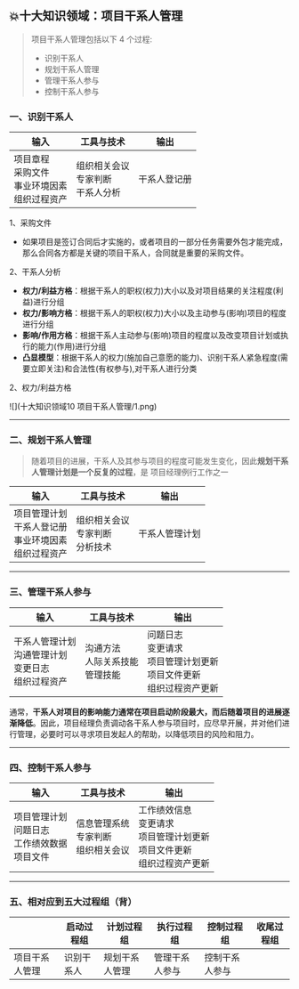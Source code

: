 ## 💥十大知识领域：项目干系人管理

> 项目干系人管理包括以下 4 个过程:
>
> * 识别干系人
> * 规划干系人管理
> * 管理干系人参与
> * 控制干系人参与

### 一、识别干系人

| 输入                                                    | 工具与技术                               | 输出         |
| ------------------------------------------------------- | ---------------------------------------- | ------------ |
| 项目章程<br/>采购文件<br/>事业环境因素<br/>组织过程资产 | 组织相关会议<br/>专家判断<br/>干系人分析 | 干系人登记册 |

1、采购文件

* 如果项目是签订合同后才实施的，或者项目的一部分任务需要外包才能完成，那么合同各方都是关键的项目干系人，合同就是重要的采购文件。

2、干系人分析

* **权力/利益方格**：根据干系人的职权(权力)大小以及对项目结果的关注程度(利益)进行分组
* **权力/影响方格**：根据干系人的职权(权力)大小以及主动参与(影响)项目的程度进行分组
* **影响/作用方格**：根据干系人主动参与(影响)项目的程度以及改变项目计划或执行的能力(作用)进行分组
* **凸显模型**：根据干系人的权力(施加自己意愿的能力)、识别干系人紧急程度(需要立即关注)和合法性(有权参与),对干系人进行分类

2、权力/利益方格

![](十大知识领域10 项目干系人管理/1.png)





<hr/>

### 二、规划干系人管理

> 随着项目的进展，干系人及其参与项目的程度可能发生变化，因此**规划干系人管理计划是一个反复的过程**，是
> 项目经理例行工作之一

| 输入                                                         | 工具与技术                             | 输出           |
| ------------------------------------------------------------ | -------------------------------------- | -------------- |
| 项目管理计划<br/>干系人登记册<br/>事业环境因素<br/>组织过程资产 | 组织相关会议<br/>专家判断<br/>分析技术 | 干系人管理计划 |

<hr/>

### 三、管理干系人参与

| 输入                                                         | 工具与技术                             | 输出                                                         |
| ------------------------------------------------------------ | -------------------------------------- | ------------------------------------------------------------ |
| 干系人管理计划<br/>沟通管理计划<br/>变更日志<br/>组织过程资产 | 沟通方法<br/>人际关系技能<br/>管理技能 | 问题日志<br/>变更请求<br/>项目管理计划更新<br/>项目文件更新<br/>组织过程资产更新 |

通常，**干系人对项目的影响能力通常在项目启动阶段最大，而后随着项目的进展逐渐降低**。因此，项目经理负责调动各干系人参与项目时，应尽早开展，并对他们进行管理，必要时可以寻求项目发起人的帮助，以降低项目的风险和阻力。

<hr/>

### 四、控制干系人参与

| 输入                                                    | 工具与技术                                 | 输出                                                         |
| ------------------------------------------------------- | ------------------------------------------ | ------------------------------------------------------------ |
| 项目管理计划<br/>问题日志<br/>工作绩效数据<br/>项目文件 | 信息管理系统<br/>专家判断<br/>组织相关会议 | 工作绩效信息<br/>变更请求<br/>项目管理计划更新<br/>项目文件更新<br/>组织过程资产更新 |

<hr/>

### 五、相对应到五大过程组（背）

|                | 启动过程组 | 计划过程组     | 执行过程组     | 控制过程组     | 收尾过程组 |
| -------------- | ---------- | -------------- | -------------- | -------------- | ---------- |
| 项目干系人管理 | 识别干系人 | 规划干系人管理 | 管理干系人参与 | 控制干系人参与 |            |

